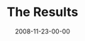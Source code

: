 ---
layout: message
category: message
series: "GIMME GIMME"
title: "The Results"
date: 2008-11-23-00-00
message_id: 535
audio: "http://s3.amazonaws.com/crossroads-media/messages/audio/GIMMEGIMME4.mp3"
audio-duration: "46:27"
notes-description: ""
notes: "http://s3.amazonaws.com/crossroads-media/documents/SN_11_22-23_08.pdf"
notes-title: "GIMME GIMME&#58; The Results (Study Notes)"
description: "When we choose to engage with an attitude of gratitude, we find that \"grace\" becomes the operating ethic in our lives. This week, Brian Tome leads us through an exercise of gratitude and talks about why we need to develop an attitude of remembering."
video: "http://s3.amazonaws.com/crossroads-media/messages/video/GIMMEGIMME4.mp4"
video-duration: "46:27"
video-image: "http://s3.amazonaws.com/crossroads-media/images/GIMMEGIMME4-still.jpg"
explicit: false
---